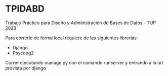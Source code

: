 # TPIDABD
Trabajo Práctico para Diseño y Administración de Bases de Datos - TUP 2023

Para correrlo de forma local requiere de las siguientes librerías:
- Django
- Psycopg2

Correr ejecutando manage.py con el comando runserver y entrando a la url provista por django
